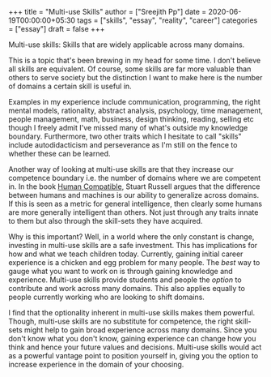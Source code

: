 +++
title = "Multi-use Skills"
author = ["Sreejith Pp"]
date = 2020-06-19T00:00:00+05:30
tags = ["skills", "essay", "reality", "career"]
categories = ["essay"]
draft = false
+++

Multi-use skills: Skills that are widely applicable across many domains.

This is a topic that's been brewing in my head for some time. I don't believe all skills are equivalent. Of course, some skills are far more valuable than others to serve society but the distinction I want to make here is the number of domains a certain skill is useful in.

Examples in my experience include communication, programming, the right mental models, rationality, abstract analysis, psychology, time management, people management, math, business, design thinking, reading, selling etc though I freely admit I've missed many of what's outside my knowledge boundary. Furthermore, two other traits which I hesitate to call "skills" include autodidacticism and perseverance as I'm still on the fence to whether these can be learned.

Another way of looking at multi-use skills are that they increase our competence boundary i.e. the number of domains where we are competent in. In the book [Human Compatible](https://www.goodreads.com/en/book/show/44767248), Stuart Russell argues that the difference between humans and machines is our ability to generalize across domains. If this is seen as a metric for general intelligence, then clearly some humans are more generally intelligent than others. Not just through any traits innate to them but also through the skill-sets they have acquired.

Why is this important? Well, in a world where the only constant is change, investing in multi-use skills are a safe investment. This has implications for how and what we teach children today. Currently, gaining initial career experience is a chicken and egg problem for many people. The _best_ way to gauge what you want to work on is through gaining knowledge and experience. Multi-use skills provide students and people the _option_ to contribute and work across many domains. This also applies equally to people currently working who are looking to shift domains.

I find that the optionality inherent in multi-use skills makes them powerful. Though, multi-use skills are no substitute for competence, the right skill-sets might help to gain broad experience across many domains. Since you don't know what you don't know, gaining experience can change how you think and hence your future values and decisions. Multi-use skills would act as a powerful vantage point to position yourself in, giving you the option to increase experience in the domain of your choosing.
